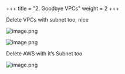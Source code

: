 +++
title = "2. Goodbye VPCs"
weight = 2
+++


Delete VPCs with subnet too, nice


![image.png](/images/008-viii-clean-it-up/34-578679-image.png)


![image.png](/images/008-viii-clean-it-up/34-216008-image.png)


Delete AWS with it’s Subnet too


![image.png](/images/008-viii-clean-it-up/34-224353-image.png)


